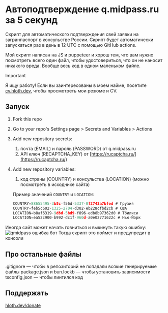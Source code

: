 # Автоподтверждение q.midpass.ru за 5 секунд

Скрипт для автоматического подтверждения свей заявки на загранпаспорт в консульстве России. Скрипт будет автоматически запускаться раз в день в 12 UTC с помощью GitHub actions.

Мой скрипт написан на JS и puppeteer и хорош тем, что вам нужно посмотреть всего один файл, чтобы удостовериться, что он не наносит никакого вреда. Вообще весь код в одном маленьком файле.

> [!IMPORTANT]
> Я ищу работу! Если вы заинтересованы в моем найме, посетите [cv.hloth.dev](https://cv.hloth.dev), чтобы просмотреть мои резюме и CV.

## Запуск

1. Fork this repo
2. Go to your repo's Settings page > Secrets and Variables > Actions
3. Add new repository secrets:
    1. почта (EMAIL) и пароль (PASSWORD) от q.midpass.ru
    2. API ключ (RECAPTCHA_KEY) от [https://rucaptcha.ru/](https://rucaptcha.ru/)
4. Add new repository variables:
    1. код страны (COUNTRY) и консульства (LOCATION) (можно посмотреть в исходнике сайта)

    Пример значений `COUNTRY` и `LOCATION`:

    ```javascript
    COUNTRY=88655495-3b8c-f56d-5337-0f2743a7bfed # Грузия
    COUNTRY=feb5c602-1325-2704-d302-eb228cfbd2cb # США
    LOCATION=b8af6319-9d8d-5bd9-f896-edb8b97362d0 # Тбилиси
    LOCATION=ea52c900-b992-dc1f-960d-a0e02771622c # Нью-Йорк
    ```

Иногда сайт может начать говниться и выкинуть такую ошибку:
![qmidpass ошибка бот](https://i.imgur.com/SyqEDe1.png)
Тогда скрипт это поймет и предупредит в консоли

## Про остальные файлы

.gitignore — чтобы в репозиторий не попадали всякие генерируемые файлы
package.json и bun.lockb — чтобы установить зависимости
tsconfig.json — чтобы линтился код

## Поддержать

[hloth.dev/donate](https://hloth.dev/donate)
